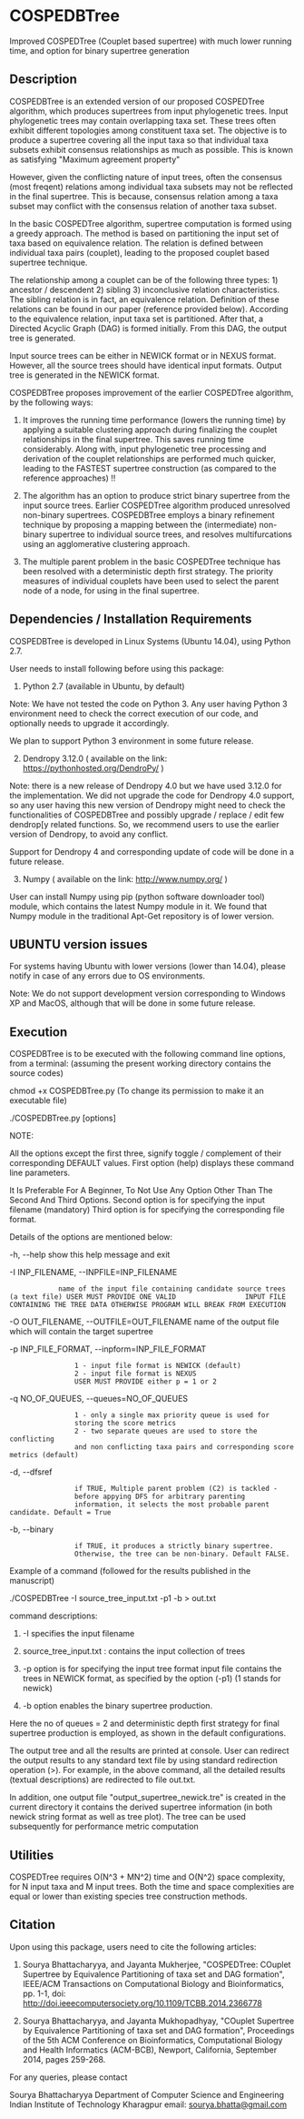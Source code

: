 # COSPEDBTree
Improved COSPEDTree (Couplet based supertree) with much lower running time, and option for binary supertree generation

Description
-----------------
COSPEDBTree is an extended version of our proposed COSPEDTree algorithm, which produces supertrees from input phylogenetic trees. Input phylogenetic trees may contain overlapping taxa set. These trees often exhibit different topologies among constituent taxa set. The objective is to produce a supertree covering all the input taxa so that individual taxa subsets exhibit consensus relationships as much as possible. This is known as satisfying "Maximum agreement property"

However, given the conflicting nature of input trees, often the consensus (most freqent) relations among individual taxa subsets may not be reflected in the final supertree. This is because, consensus relation among a taxa subset may conflict with the consensus relation of another taxa subset.

In the basic COSPEDTree algorithm, supertree computation is formed using a greedy approach. The method is based on partitioning the input set of taxa based on equivalence relation. The relation is defined between individual taxa pairs (couplet), leading to the proposed couplet based supertree technique.

The relationship among a couplet can be of the following three types: 1) ancestor / descendent 2) sibling 3) inconclusive relation characteristics. The sibling relation is in fact, an equivalence relation. Definition of these relations can be found in our paper (reference provided below). According to the equivalence relation, input taxa set is partitioned. After that, a Directed Acyclic Graph (DAG) is formed initially. From this DAG, the output tree is generated.

Input source trees can be either in NEWICK format or in NEXUS format. However, all the source trees should have identical input formats. Output tree is generated in the NEWICK format.

COSPEDBTree proposes improvement of the earlier COSPEDTree algorithm, by the following ways:

1) It improves the running time performance (lowers the running time) by applying a suitable clustering approach during finalizing the couplet relationships in the final supertree. This saves running time considerably. Along with, input phylogenetic tree processing and derivation of the couplet relationships are performed much quicker, leading to the FASTEST supertree construction (as compared to the reference approaches) !!

2) The algorithm has an option to produce strict binary supertree from the input source trees. Earlier COSPEDTree algorithm produced unresolved non-binary supertrees. COSPEDBTree employs a binary refinement technique by proposing a mapping between the (intermediate) non-binary supertree to individual source trees, and resolves multifurcations using an agglomerative clustering approach.

3) The multiple parent problem in the basic COSPEDTree technique has been resolved with a deterministic depth first strategy. The priority measures of individual couplets have been used to select the parent node of a node, for using in the final supertree.

Dependencies / Installation Requirements
--------------------------

COSPEDBTree is developed in Linux Systems (Ubuntu 14.04), using Python 2.7.

User needs to install following before using this package:

1) Python 2.7 (available in Ubuntu, by default) 

Note: We have not tested the code on Python 3. Any user having Python 3 environment need to check the correct execution of our code, and optionally needs to upgrade it accordingly.

We plan to support Python 3 environment in some future release.

2) Dendropy 3.12.0 ( available on the link: https://pythonhosted.org/DendroPy/ ) 

Note: there is a new release of Dendropy 4.0 but we have used 3.12.0 for the implementation. We did not upgrade the code for Dendropy 4.0 support, so any user having this new version of Dendropy might need to check the functionalities of COSPEDBTree and possibly upgrade / replace / edit few dendrop[y related functions. So, we recommend users to use the earlier version of Dendropy, to avoid any conflict.

Support for Dendropy 4 and corresponding update of code will be done in a future release.

3) Numpy ( available on the link: http://www.numpy.org/ )

User can install Numpy using pip (python software downloader tool) module, which contains the latest Numpy module in it. We found that Numpy module in the traditional Apt-Get repository is of lower version.

UBUNTU version issues
-------------------

For systems having Ubuntu with lower versions (lower than 14.04), please notify in case of any errors due to OS environments.

Note: We do not support development version corresponding to Windows XP and MacOS, although that will be done in some future release.

Execution
------------

COSPEDBTree is to be executed with the following command line options, from a terminal: (assuming the present working directory contains the source codes)

chmod +x COSPEDBTree.py (To change its permission to make it an executable file)

./COSPEDBTree.py [options]

NOTE:

All the options except the first three, signify toggle / complement of their corresponding DEFAULT values. First option (help) displays these command line parameters.

It Is Preferable For A Beginner, To Not Use Any Option Other Than The Second And Third Options. Second option is for specifying the input filename (mandatory) Third option is for specifying the corresponding file format.

Details of the options are mentioned below:

-h, --help
show this help message and exit

-I INP_FILENAME, --INPFILE=INP_FILENAME 

                name of the input file containing candidate source trees (a text file) USER MUST PROVIDE ONE VALID                 INPUT FILE CONTAINING THE TREE DATA OTHERWISE PROGRAM WILL BREAK FROM EXECUTION

-O OUT_FILENAME, --OUTFILE=OUT_FILENAME
                name of the output file which will contain the target supertree

-p INP_FILE_FORMAT, --inpform=INP_FILE_FORMAT

                    1 - input file format is NEWICK (default)
                    2 - input file format is NEXUS       
                    USER MUST PROVIDE either p = 1 or 2

-q NO_OF_QUEUES, --queues=NO_OF_QUEUES

                    1 - only a single max priority queue is used for
                    storing the score metrics                        
                    2 - two separate queues are used to store the conflicting
                    and non conflicting taxa pairs and corresponding score metrics (default)

-d, --dfsref          

                    if TRUE, Multiple parent problem (C2) is tackled -
                    before appying DFS for arbitrary parenting
                    information, it selects the most probable parent candidate. Default = True

-b, --binary          

                    if TRUE, it produces a strictly binary supertree.
                    Otherwise, the tree can be non-binary. Default FALSE.


Example of a command (followed for the results published in the manuscript)

./COSPEDBTree -I source_tree_input.txt -p1 -b > out.txt

command descriptions: 

  1) -I specifies the input filename 
  
  2) source_tree_input.txt : contains the input collection of trees 
  
  3) -p option is for specifying the input tree format input file contains the trees in NEWICK format, as specified by the option (-p1) (1 stands for newick)
  
  4) -b option enables the binary supertree production.
  
  Here the no of queues = 2 and deterministic depth first strategy for final supertree production is employed, as shown in the default configurations.

The output tree and all the results are printed at console. User can redirect the output results to any standard text file by using standard redirection operation (>). For example, in the above command, all the detailed results (textual descriptions) are redirected to file out.txt.

In addition, one output file "output_supertree_newick.tre" is created in the current directory it contains the derived supertree information (in both newick string format as well as tree plot). The tree can be used subsequently for performance metric computation 


Utilities
-----------

COSPEDTree requires O(N^3 + MN^2) time and O(N^2) space complexity, for N input taxa and M input trees. Both the time and space complexities are equal or lower than existing species tree construction methods.

Citation
--------

Upon using this package, users need to cite the following articles:

1) Sourya Bhattacharyya, and Jayanta Mukherjee, "COSPEDTree: COuplet Supertree by Equivalence Partitioning of taxa set and DAG formation", IEEE/ACM Transactions on Computational Biology and Bioinformatics, pp. 1-1, doi: http://doi.ieeecomputersociety.org/10.1109/TCBB.2014.2366778

2) Sourya Bhattacharyya, and Jayanta Mukhopadhyay, "COuplet Supertree by Equivalence Partitioning of taxa set and DAG formation", Proceedings of the 5th ACM Conference on Bioinformatics, Computational Biology and Health Informatics (ACM-BCB), Newport, California, September 2014, pages 259-268.

For any queries, please contact

Sourya Bhattacharyya 
Department of Computer Science and Engineering 
Indian Institute of Technology Kharagpur 
email: sourya.bhatta@gmail.com

